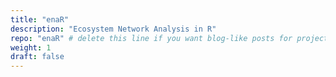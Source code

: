 ```yaml
---
title: "enaR"
description: "Ecosystem Network Analysis in R"
repo: "enaR" # delete this line if you want blog-like posts for projects
weight: 1
draft: false
---
```

